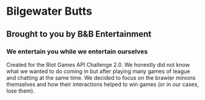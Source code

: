 # Bilgewater Butts
## Brought to you by B&B Entertainment
### We entertain you while we entertain ourselves

Created for the Riot Games API Challenge 2.0. We honestly did not know what we wanted to do coming in but after playing many games of league and chatting at the same time. We decided to focus on the brawler minions themselves and how their interactions helped to win games (or in our cases, lose them).
